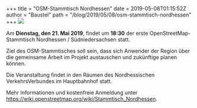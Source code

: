 +++
title = "OSM-Stammtisch Nordhessen"
date = 2019-05-08T01:15:52Z
author = "Baustel"
path = "/blog/2019/05/08/osm-stammtisch-nordhessen"
+++
![](https://flipdot.org/blog/uploads/osm-kassel.jpg)

Am **Dienstag, den 21. Mai 2019**, findet um **18:30** der erste
OpenStreetMap-Stammtisch Nordhessen / Südniedersachsen statt.

Ziel des OSM-Stammtisches soll sein, dass sich Anwender der Region über
die gemeinsame Arbeit im Projekt austauschen und zukünftige planen
können.

Die Veranstaltung findet in den Räumen des Nordhessischen
VerkehrsVerbundes im Hauptbahnhof statt.

Mehr Informationen und kostenfreie Anmeldung unter
<https://wiki.openstreetmap.org/wiki/Stammtisch_Nordhessen>.
